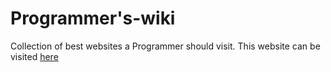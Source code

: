 # Programmer's-wiki
Collection of best websites a Programmer should visit.
This website can be visited [here](http://sk4201.github.io/websites/)



